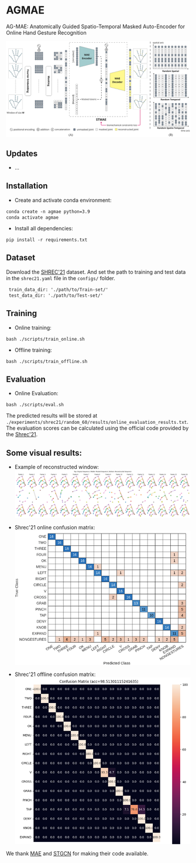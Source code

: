 # AGMAE

AG-MAE: Anatomically Guided Spatio-Temporal Masked Auto-Encoder for Online Hand Gesture Recognition

![image](./assets/stmae-approach.jpg)

## **Updates**
- ...

  
## **Installation**
- Create and activate conda environment:
```
conda create -n agmae python=3.9
conda activate agmae
```
- Install all dependencies:
```
pip install -r requirements.txt
```
## **Dataset**
Download the [SHREC'21](https://univr-vips.github.io/Shrec21/) dataset. And set the path to training and test data in the `shrec21.yaml` file in the `configs/` folder.
```
 train_data_dir: './path/to/Train-set/'
 test_data_dir: './path/to/Test-set/'
```

## **Training**
- Online training:
```
bash ./scripts/train_online.sh
```

- Offline training:
```
bash ./scripts/train_offline.sh
```

## **Evaluation**
- Online Evaluation:
```
bash ./scripts/eval.sh
```
The predicted results will be stored at `./experiments/shrec21/random_60/results/online_evaluation_results.txt`. The evaluation scores can be calculated using the official code provided by the [Shrec'21](https://univr-vips.github.io/Shrec21/). 

## **Some visual results:**
- Example of reconstructed window:
![image](./assets/example_reconstructed_sequence.png)

- Shrec'21 online confusion matrix:
![image](./assets/shrec21_cm_online.png)

- Shrec'21 offline confusion matrix:
![image](./assets/shrec21_cm_offline.png)

We thank [MAE](https://github.com/facebookresearch/mae) and [STGCN](https://github.com/yysijie/st-gcn) for making their code available.
